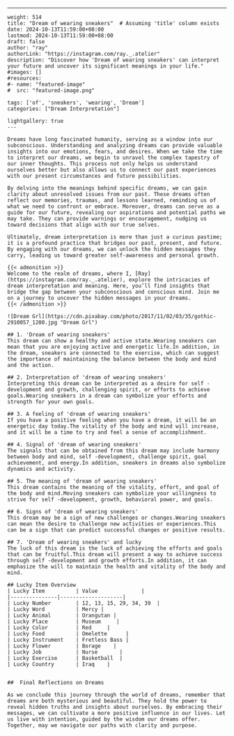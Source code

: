 ---
    weight: 514
    title: "Dream of wearing sneakers"  # Assuming 'title' column exists
    date: 2024-10-13T11:59:00+08:00
    lastmod: 2024-10-13T11:59:00+08:00
    draft: false
    author: "ray"
    authorLink: "https://instagram.com/ray._.atelier"
    description: "Discover how 'Dream of wearing sneakers' can interpret your future and uncover its significant meanings in your life."
    #images: []
    #resources:
    #- name: "featured-image"
    #  src: "featured-image.png"
    
    tags: ['of', 'sneakers', 'wearing', 'Dream']
    categories: ["Dream Interpretation"]
    
    lightgallery: true
    ---
    
    Dreams have long fascinated humanity, serving as a window into our subconscious. Understanding and analyzing dreams can provide valuable insights into our emotions, fears, and desires. When we take the time to interpret our dreams, we begin to unravel the complex tapestry of our inner thoughts. This process not only helps us understand ourselves better but also allows us to connect our past experiences with our present circumstances and future possibilities.
    
    By delving into the meanings behind specific dreams, we can gain clarity about unresolved issues from our past. These dreams often reflect our memories, traumas, and lessons learned, reminding us of what we need to confront or embrace. Moreover, dreams can serve as a guide for our future, revealing our aspirations and potential paths we may take. They can provide warnings or encouragement, nudging us toward decisions that align with our true selves.
    
    Ultimately, dream interpretation is more than just a curious pastime; it is a profound practice that bridges our past, present, and future. By engaging with our dreams, we can unlock the hidden messages they carry, leading us toward greater self-awareness and personal growth.
    
    {{< admonition >}}
    Welcome to the realm of dreams, where I, [Ray](https://instagram.com/ray._.atelier), explore the intricacies of dream interpretation and meaning. Here, you’ll find insights that bridge the gap between your subconscious and conscious mind. Join me on a journey to uncover the hidden messages in your dreams.
    {{< /admonition >}}
    
    ![Dream Grl](https://cdn.pixabay.com/photo/2017/11/02/03/35/gothic-2910057_1280.jpg "Dream Grl")
    
    ## 1. 'Dream of wearing sneakers'
    This dream can show a healthy and active state.Wearing sneakers can mean that you are enjoying active and energetic life.In addition, in the dream, sneakers are connected to the exercise, which can suggest the importance of maintaining the balance between the body and mind and the action.
    
    ## 2. Interpretation of 'dream of wearing sneakers'
    Interpreting this dream can be interpreted as a desire for self -development and growth, challenging spirit, or efforts to achieve goals.Wearing sneakers in a dream can symbolize your efforts and strength for your own goals.
    
    ## 3. A feeling of 'dream of wearing sneakers'
    If you have a positive feeling when you have a dream, it will be an energetic day today.The vitality of the body and mind will increase, and it will be a time to try and feel a sense of accomplishment.
    
    ## 4. Signal of 'dream of wearing sneakers'
    The signals that can be obtained from this dream may include harmony between body and mind, self -development, challenge spirit, goal achievement, and energy.In addition, sneakers in dreams also symbolize dynamics and activity.
    
    ## 5. The meaning of 'dream of wearing sneakers'
    This dream contains the meaning of the vitality, effort, and goal of the body and mind.Moving sneakers can symbolize your willingness to strive for self -development, growth, behavioral power, and goals.
    
    ## 6. Signs of 'dream of wearing sneakers'
    This dream may be a sign of new challenges or changes.Wearing sneakers can mean the desire to challenge new activities or experiences.This can be a sign that can predict successful changes or positive results.
    
    ## 7. 'Dream of wearing sneakers' and lucky
    The luck of this dream is the luck of achieving the efforts and goals that can be fruitful.This dream will present a way to achieve success through self -development and growth efforts.In addition, it can emphasize the will to maintain the health and vitality of the body and mind.
    
    ## Lucky Item Overview
    | Lucky Item          | Value              |
    |---------------|--------------------|
    | Lucky Number        | 12, 13, 15, 29, 34, 39  |
    | Lucky Word          | Mercy |
    | Lucky Animal        | Orangutan |
    | Lucky Place         | Museum     |
    | Lucky Color         | Red     |
    | Lucky Food          | Omelette      |
    | Lucky Instrument    | Fretless Bass |
    | Lucky Flower        | Borage    |
    | Lucky Job           | Nurse       |
    | Lucky Exercise      | Basketball  |
    | Lucky Country       | Iraq    |
    
    
    ##  Final Reflections on Dreams
    
    As we conclude this journey through the world of dreams, remember that dreams are both mysterious and beautiful. They hold the power to reveal hidden truths and insights about ourselves. By embracing their messages, we can cultivate a more positive influence in our lives. Let us live with intention, guided by the wisdom our dreams offer. Together, may we navigate our paths with clarity and purpose.
    